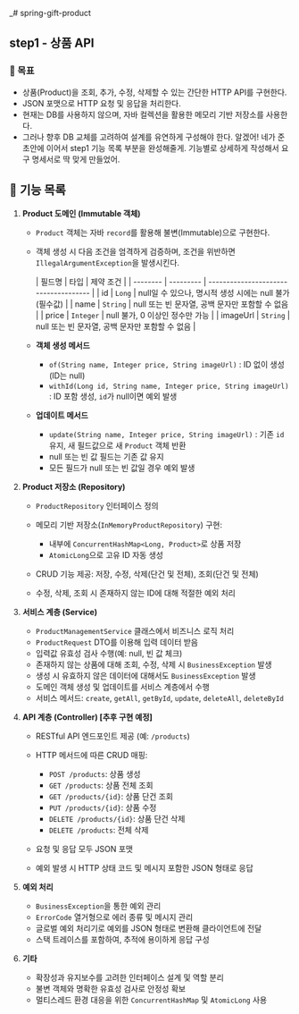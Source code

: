 _# spring-gift-product

## step1 - 상품 API

### 📌 목표

- 상품(Product)을 조회, 추가, 수정, 삭제할 수 있는 간단한 HTTP API를 구현한다.
- JSON 포맷으로 HTTP 요청 및 응답을 처리한다.
- 현재는 DB를 사용하지 않으며, 자바 컬렉션을 활용한 메모리 기반 저장소를 사용한다.
- 그러나 향후 DB 교체를 고려하여 설계를 유연하게 구성해야 한다.
  알겠어! 네가 준 초안에 이어서 step1 기능 목록 부분을 완성해줄게.
  기능별로 상세하게 작성해서 요구 명세서로 딱 맞게 만들었어.

## 🔨 기능 목록

1. **Product 도메인 (Immutable 객체)**

    * `Product` 객체는 자바 `record`를 활용해 불변(Immutable)으로 구현한다.

    * 객체 생성 시 다음 조건을 엄격하게 검증하며, 조건을 위반하면 `IllegalArgumentException`을 발생시킨다.

      | 필드명      | 타입        | 제약 조건                                 |
                | -------- | --------- | ------------------------------------- |
      | id       | `Long`    | null일 수 있으나, 명시적 생성 시에는 null 불가 (필수값) |
      | name     | `String`  | null 또는 빈 문자열, 공백 문자만 포함할 수 없음        |
      | price    | `Integer` | null 불가, 0 이상인 정수만 가능                 |
      | imageUrl | `String`  | null 또는 빈 문자열, 공백 문자만 포함할 수 없음        |

    * **객체 생성 메서드**

        * `of(String name, Integer price, String imageUrl)` : ID 없이 생성 (ID는 null)
        * `withId(Long id, String name, Integer price, String imageUrl)` : ID 포함 생성, `id`가 null이면 예외
          발생

    * **업데이트 메서드**

        * `update(String name, Integer price, String imageUrl)` : 기존 `id` 유지, 새 필드값으로 새 `Product` 객체
          반환
        * null 또는 빈 값 필드는 기존 값 유지
        * 모든 필드가 null 또는 빈 값일 경우 예외 발생

2. **Product 저장소 (Repository)**

    * `ProductRepository` 인터페이스 정의
    * 메모리 기반 저장소(`InMemoryProductRepository`) 구현:

        * 내부에 `ConcurrentHashMap<Long, Product>`로 상품 저장
        * `AtomicLong`으로 고유 ID 자동 생성
    * CRUD 기능 제공: 저장, 수정, 삭제(단건 및 전체), 조회(단건 및 전체)
    * 수정, 삭제, 조회 시 존재하지 않는 ID에 대해 적절한 예외 처리

3. **서비스 계층 (Service)**

    * `ProductManagementService` 클래스에서 비즈니스 로직 처리
    * `ProductRequest` DTO를 이용해 입력 데이터 받음
    * 입력값 유효성 검사 수행(예: null, 빈 값 체크)
    * 존재하지 않는 상품에 대해 조회, 수정, 삭제 시 `BusinessException` 발생
    * 생성 시 유효하지 않은 데이터에 대해서도 `BusinessException` 발생
    * 도메인 객체 생성 및 업데이트를 서비스 계층에서 수행
    * 서비스 메서드: `create`, `getAll`, `getById`, `update`, `deleteAll`, `deleteById`

4. **API 계층 (Controller) \[추후 구현 예정]**

    * RESTful API 엔드포인트 제공 (예: `/products`)
    * HTTP 메서드에 따른 CRUD 매핑:

        * `POST /products`: 상품 생성
        * `GET /products`: 상품 전체 조회
        * `GET /products/{id}`: 상품 단건 조회
        * `PUT /products/{id}`: 상품 수정
        * `DELETE /products/{id}`: 상품 단건 삭제
        * `DELETE /products`: 전체 삭제
    * 요청 및 응답 모두 JSON 포맷
    * 예외 발생 시 HTTP 상태 코드 및 메시지 포함한 JSON 형태로 응답

5. **예외 처리**

    * `BusinessException`을 통한 예외 관리
    * `ErrorCode` 열거형으로 에러 종류 및 메시지 관리
    * 글로벌 예외 처리기로 예외를 JSON 형태로 변환해 클라이언트에 전달
    * 스택 트레이스를 포함하여, 추적에 용이하게 응답 구성

6. **기타**

    * 확장성과 유지보수를 고려한 인터페이스 설계 및 역할 분리
    * 불변 객체와 명확한 유효성 검사로 안정성 확보
    * 멀티스레드 환경 대응을 위한 `ConcurrentHashMap` 및 `AtomicLong` 사용

